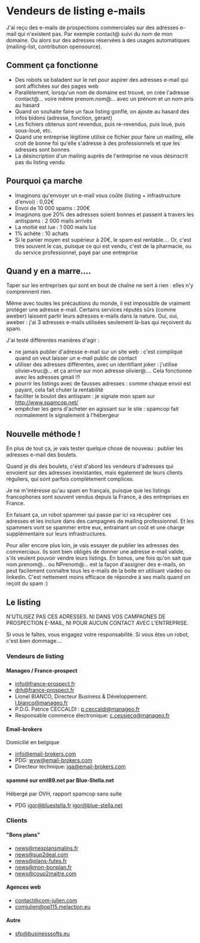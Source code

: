 # Vendeurs de listing e-mails

J'ai reçu des e-mails de prospections commerciales sur des adresses e-mail qui n'existent pas.
Par exemple contact@ suivi du nom de mon domaine.
Ou alors sur des adresses réservées à des usages automatiques (mailing-list, contribution opensource).

## Comment ça fonctionne

* Des robots se baladent sur le net pour aspirer des adresses e-mail qui sont affichées sur des pages web
* Parallèlement, lorsqu'un nom de domaine est trouvé, on crée l'adresse contact@... voire même prenom.nom@... avec un prénom et un nom pris au hasard
* Quand on souhaite faire un faux listing gonflé, on ajoute au hasard des infos bidons (adresse, fonction, gérant)
* Les fichiers obtenus sont revendus, puis re-revendus, puis loué, puis sous-loué, etc.
* Quand une entreprise légitime utilise ce fichier pour faire un mailing, elle croit de bonne foi qu'elle s'adresse à des professionnels et que les adresses sont bonnes
* La désincription d'un mailing auprès de l'entreprise ne vous désinscrit pas du listing vendu

## Pourquoi ça marche

* Imaginons qu'envoyer un e-mail vous coûte (listing + infrastructure d'envoi) : 0,02€
* Envoi de 10 000 spams : 200€
* Imaginons que 20% des adresses soient bonnes et passent à travers les antispams : 2 000 mails arrivés
* La moitié est lue : 1 000 mails lus
* 1% achète : 10 achats
* Si le panier moyen est supérieur à 20€, le spam est rentable.... Or, c'est très souvent le cas, puisque ce qui est vendu, c'est de la pharmacie, ou du service professionnel, payé par une entreprise

## Quand y en a marre....

Taper sur les entreprises qui sont en bout de chaîne ne sert à rien : elles n'y comprennent rien.

Même avec toutes les précautions du monde, il est impossible de vraiment protéger une adresse e-mail.
Certains services réputés sûrs (comme aweber) laissent partir leurs adresses e-mails dans la nature.
Oui, oui, aweber : j'ai 3 adresses e-mails utilisées seulement là-bas qui reçoivent du spam.

J'ai testé différentes manières d'agir :
* ne jamais publier d'adresse e-mail sur un site web : c'est compliqué quand on veut laisser un e-mail public de contact
* utiliser des adresses différentes, avec un identifiant joker : j'utilise olivier+truc@... et ça arrive sur mon adresse olivier@.... Cela fonctionne avec les adresses gmail !!!
* pourrir les listings avec de fausses adresses : comme chaque envoi est payant, cela fait chuter la rentabilité
* faciliter le boulot des antispam : je signale mon spam sur http://www.spamcop.net/
* empêcher les gens d'acheter en agissant sur le site : spamcop fait normalement le signalement à l'hébergeur

## Nouvelle méthode !

En plus de tout ça, je vais tester quelque chose de nouveau : publier les adresses e-mail des boulets.

Quand je dis des boulets, c'est d'abord les vendeurs d'adresses qui envoient sur des adresses inexistantes, mais également de leurs clients réguliers, qui sont parfois complètement complices.

Je ne m'intéresse qu'au spam en français, puisque que les listings francophones sont souvent vendus depuis la France, à des entreprises en France.

En faisant ça, un robot spammer qui passe par ici va récupérer ces adresses et les inclure dans des campagnes de mailing professionnel. Et les spammers vont se spammer entre eux, entrainant un coût et une charge supplémentaire sur leurs infrastructures.

Pour aller encore plus loin, je vais essayer de publier les adresses des commerciaux.
Ils sont bien obligés de donner une adresse e-mail valide, s'ils veulent pouvoir vendre leurs listings.
En bonus, une fois qu'on sait que nom.prenom@... ou NPrenom@... est la façon d'assigner des e-mails, on peut facilement connaître tous les e-mails de la boite en utilisant viadeo ou linkedin.
C'est nettement moins efficace de répondre à ses mails quand on reçoit du spam :)

## Le listing

N'UTILISEZ PAS CES ADRESSES.
NI DANS VOS CAMPAGNES DE PROSPECTION E-MAIL, NI POUR AUCUN CONTACT AVEC L'ENTREPRISE.

Si vous le faîtes, vous engagez votre responsabilité.
Si vous êtes un robot, c'est bien dommage....

### Vendeurs de listing

#### Manageo / France-prospect
* info@france-prospect.fr
* drh@france-prospect.fr
* Lionel BIANCO, Directeur Business & Développement: l.bianco@manageo.fr
* P.D.G. Patrice CECCALDI : p.ceccaldi@manageo.fr
* Responsable commerce électronique: c.cessiecq@manageo.fr

#### Email-brokers

Domicilié en belgique
* info@email-brokers.com
* PDG: wvw@email-brokers.com
* Directeur technique: jga@email-brokers.com

#### spammé sur eml89.net par Blue-Stella.net
Hébergé par OVH, rapport spamcop sans suite
* PDG igor@bluestella.fr igor@blue-stella.net

### Clients

#### "Bons plans"
* news@mesplansmalins.fr
* news@sup2deal.com
* news@plans-futes.fr
* news@mon-bonplan.fr
* news@coup2maitre.com

#### Agences web
* contact@com-julien.com
* comjulien@op115.melaction.eu

#### Autre
* sfp@businesssofts.eu
